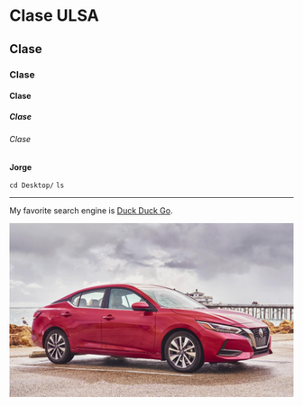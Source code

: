 # Clase ULSA
## Clase
### Clase
#### Clase
##### Clase
###### Clase
**Jorge**

`cd Desktop/`
`ls`

***

My favorite search engine is [Duck Duck Go](https://duckduckgo.com).



![The San Juan Mountains are beautiful!](car.jpeg "San Juan Mountains")
